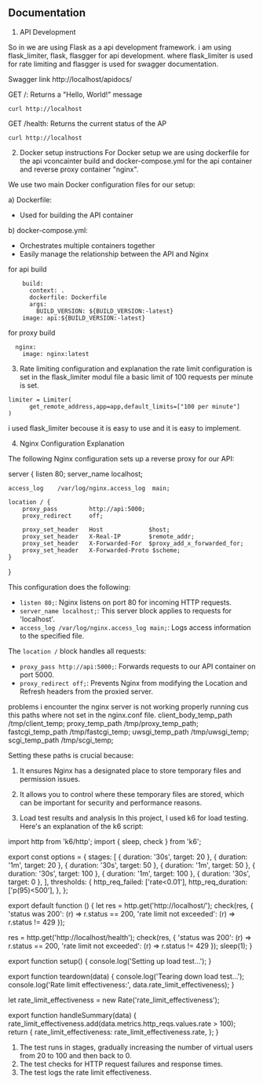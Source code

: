 ## Documentation 

1. API Development

So in we are using Flask as a api development framework.
i am using flask_limiter, flask, flasgger for api development.
where flask_limiter is used for rate limiting and flasgger is used for swagger documentation.

Swagger link http://localhost/apidocs/

GET /: Returns a "Hello, World!" message
```
curl http://localhost
```
GET /health: Returns the current status of the AP

```
curl http://localhost
```


2. Docker setup instructions 
For Docker setup we are using dockerfile for the api vconcainter build and docker-compose.yml for the api container and reverse proxy container "nginx".

We use two main Docker configuration files for our setup:

a) Dockerfile:
   - Used for building the API container

b) docker-compose.yml:
   - Orchestrates multiple containers together
   - Easily manage the relationship between the API and Nginx

for api build 
```
    build:
      context: .
      dockerfile: Dockerfile
      args:
        BUILD_VERSION: ${BUILD_VERSION:-latest}
    image: api:${BUILD_VERSION:-latest}
```
for proxy build 
```
  nginx:
    image: nginx:latest
```


3.  Rate limiting configuration and explanation
the rate limit configuration is set in the flask_limiter modul file a basic limit of 100 requests per minute is set.

```
limiter = Limiter(
      get_remote_address,app=app,default_limits=["100 per minute"]
)
```

i used flask_limiter becouse it is easy to use and it is easy to implement.

4. Nginx Configuration Explanation

The following Nginx configuration sets up a reverse proxy for our API:


server {
    listen        80;
    server_name   localhost;
    
    access_log    /var/log/nginx.access_log  main;
    
    location / {
        proxy_pass         http://api:5000;
        proxy_redirect     off;
        
        proxy_set_header   Host             $host;
        proxy_set_header   X-Real-IP        $remote_addr;
        proxy_set_header   X-Forwarded-For  $proxy_add_x_forwarded_for;
        proxy_set_header   X-Forwarded-Proto $scheme;
    }
}


This configuration does the following:

- `listen 80;`: Nginx listens on port 80 for incoming HTTP requests.
- `server_name localhost;`: This server block applies to requests for 'localhost'.
- `access_log /var/log/nginx.access_log main;`: Logs access information to the specified file.

The `location /` block handles all requests:

- `proxy_pass http://api:5000;`: Forwards requests to our API container on port 5000.
- `proxy_redirect off;`: Prevents Nginx from modifying the Location and Refresh headers from the proxied server.

problems i encounter 
the nginx server is not working properly running cus this paths where not set in the nginx.conf file.
    client_body_temp_path /tmp/client_temp;
    proxy_temp_path       /tmp/proxy_temp_path;
    fastcgi_temp_path     /tmp/fastcgi_temp;
    uwsgi_temp_path       /tmp/uwsgi_temp;
    scgi_temp_path        /tmp/scgi_temp;

Setting these paths is crucial because:

1. It ensures Nginx has a designated place to store temporary files and  permission issues.
2. It allows you to control where these temporary files are stored, which can be important for security and performance reasons.

6. Load test results and analysis
In this project, I used k6 for load testing. Here's an explanation of the k6 script:

import http from 'k6/http';
import { sleep, check } from 'k6';

export const options = {
  stages: [
    { duration: '30s', target: 20 },
    { duration: '1m', target: 20 },
    { duration: '30s', target: 50 },
    { duration: '1m', target: 50 },
    { duration: '30s', target: 100 },
    { duration: '1m', target: 100 },
    { duration: '30s', target: 0 },
  ],
  thresholds: {
    http_req_failed: ['rate<0.01'],
    http_req_duration: ['p(95)<500'],
  },
};

export default function () {
  let res = http.get('http://localhost/');
  check(res, {
    'status was 200': (r) => r.status == 200,
    'rate limit not exceeded': (r) => r.status != 429
  });

  res = http.get('http://localhost/health');
  check(res, {
    'status was 200': (r) => r.status == 200,
    'rate limit not exceeded': (r) => r.status != 429
  });
  sleep(1);
}

export function setup() {
  console.log('Setting up load test...');
}

export function teardown(data) {
  console.log('Tearing down load test...');
  console.log('Rate limit effectiveness:', data.rate_limit_effectiveness);
}

let rate_limit_effectiveness = new Rate('rate_limit_effectiveness');

export function handleSummary(data) {
  rate_limit_effectiveness.add(data.metrics.http_reqs.values.rate > 100);
  return {
    rate_limit_effectiveness: rate_limit_effectiveness.rate,
  };
}



1. The test runs in stages, gradually increasing the number of virtual users from 20 to 100 and then back to 0.
2. The test checks for HTTP request failures and response times.
3. The test logs the rate limit effectiveness.

